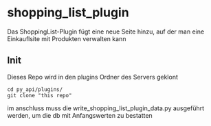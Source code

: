# shopping_list_plugin

Das ShoppingList-Plugin fügt eine neue Seite hinzu, auf der man eine Einkauflsite mit Produkten verwalten kann

## Init
Dieses Repo wird in den plugins Ordner des Servers geklont
```shell
cd py_api/plugins/
git clone "this repo"
```

im anschluss muss die write_shopping_list_plugin_data.py ausgeführt werden, um die db
mit Anfangswerten zu bestatten
